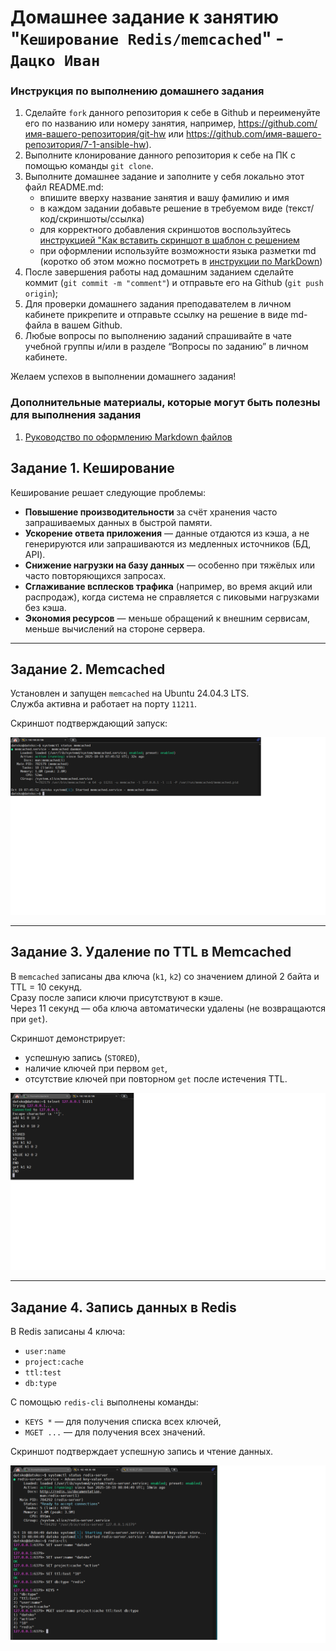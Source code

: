 # Домашнее задание к занятию "`Кеширование Redis/memcached`" - `Дацко Иван`


### Инструкция по выполнению домашнего задания

   1. Сделайте `fork` данного репозитория к себе в Github и переименуйте его по названию или номеру занятия, например, https://github.com/имя-вашего-репозитория/git-hw или  https://github.com/имя-вашего-репозитория/7-1-ansible-hw).
   2. Выполните клонирование данного репозитория к себе на ПК с помощью команды `git clone`.
   3. Выполните домашнее задание и заполните у себя локально этот файл README.md:
      - впишите вверху название занятия и вашу фамилию и имя
      - в каждом задании добавьте решение в требуемом виде (текст/код/скриншоты/ссылка)
      - для корректного добавления скриншотов воспользуйтесь [инструкцией "Как вставить скриншот в шаблон с решением](https://github.com/netology-code/sys-pattern-homework/blob/main/screen-instruction.md)
      - при оформлении используйте возможности языка разметки md (коротко об этом можно посмотреть в [инструкции  по MarkDown](https://github.com/netology-code/sys-pattern-homework/blob/main/md-instruction.md))
   4. После завершения работы над домашним заданием сделайте коммит (`git commit -m "comment"`) и отправьте его на Github (`git push origin`);
   5. Для проверки домашнего задания преподавателем в личном кабинете прикрепите и отправьте ссылку на решение в виде md-файла в вашем Github.
   6. Любые вопросы по выполнению заданий спрашивайте в чате учебной группы и/или в разделе “Вопросы по заданию” в личном кабинете.
   
Желаем успехов в выполнении домашнего задания!
   
### Дополнительные материалы, которые могут быть полезны для выполнения задания

1. [Руководство по оформлению Markdown файлов](https://gist.github.com/Jekins/2bf2d0638163f1294637#Code)


## Задание 1. Кеширование

Кеширование решает следующие проблемы:
- **Повышение производительности** за счёт хранения часто запрашиваемых данных в быстрой памяти.
- **Ускорение ответа приложения** — данные отдаются из кэша, а не генерируются или запрашиваются из медленных источников (БД, API).
- **Снижение нагрузки на базу данных** — особенно при тяжёлых или часто повторяющихся запросах.
- **Сглаживание всплесков трафика** (например, во время акций или распродаж), когда система не справляется с пиковыми нагрузками без кэша.
- **Экономия ресурсов** — меньше обращений к внешним сервисам, меньше вычислений на стороне сервера.

---

## Задание 2. Memcached

Установлен и запущен `memcached` на Ubuntu 24.04.3 LTS.  
Служба активна и работает на порту `11211`.

Скриншот подтверждающий запуск:

![Задание 2: Memcached запущен](screenshots/zadanie2_Memcached.png)

---

## Задание 3. Удаление по TTL в Memcached

В `memcached` записаны два ключа (`k1`, `k2`) со значением длиной 2 байта и TTL = 10 секунд.  
Сразу после записи ключи присутствуют в кэше.  
Через 11 секунд — оба ключа автоматически удалены (не возвращаются при `get`).

Скриншот демонстрирует:
- успешную запись (`STORED`),
- наличие ключей при первом `get`,
- отсутствие ключей при повторном `get` после истечения TTL.

![Задание 3: TTL в Memcached](screenshots/zadanie3_Memcached.png)

---

## Задание 4. Запись данных в Redis

В Redis записаны 4 ключа:
- `user:name`
- `project:cache`
- `ttl:test`
- `db:type`

С помощью `redis-cli` выполнены команды:
- `KEYS *` — для получения списка всех ключей,
- `MGET ...` — для получения всех значений.

Скриншот подтверждает успешную запись и чтение данных.

![Задание 4: Работа с Redis](screenshots/zadanie4_Redis.png)
